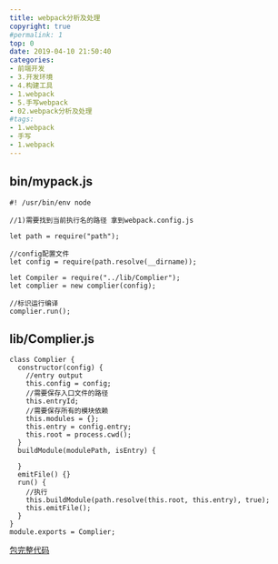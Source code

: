 ```yaml
---
title: webpack分析及处理
copyright: true
#permalink: 1
top: 0
date: 2019-04-10 21:50:40
categories:
- 前端开发
- 3.开发环境
- 4.构建工具
- 1.webpack
- 5.手写webpack
- 02.webpack分析及处理
#tags:
- 1.webpack
- 手写
- 1.webpack
---
```


## bin/mypack.js

```
#! /usr/bin/env node

//1)需要找到当前执行名的路径 拿到webpack.config.js

let path = require("path");

//config配置文件
let config = require(path.resolve(__dirname));

let Compiler = require("../lib/Complier");
let complier = new complier(config);

//标识运行编译
complier.run();
```

## lib/Complier.js

```
class Complier {
  constructor(config) {
    //entry output
    this.config = config;
    //需要保存入口文件的路径
    this.entryId;
    //需要保存所有的模块依赖
    this.modules = {};
    this.entry = config.entry;
    this.root = process.cwd();
  }
  buildModule(modulePath, isEntry) {

  }
  emitFile() {}
  run() {
    //执行
    this.buildModule(path.resolve(this.root, this.entry), true);
    this.emitFile();
  }
}
module.exports = Complier;
```
[包完整代码](https://github.com/zhoubichuan/frontend-note/tree/master/3.dev/3.scaffolding/1.webpack/5.write/2.mypack)